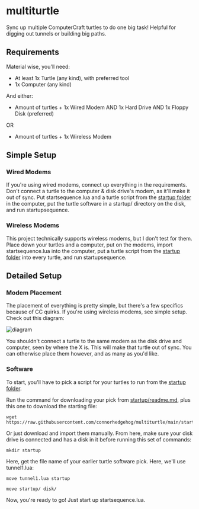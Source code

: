 # multiturtle
Sync up multiple ComputerCraft turtles to do one big task! Helpful for digging out tunnels or building big paths.

## Requirements
Material wise, you'll need:
- At least 1x Turtle (any kind), with preferred tool
- 1x Computer (any kind)<br>

And either:
- Amount of turtles + 1x Wired Modem AND 1x Hard Drive AND 1x Floppy Disk (preferred)<br>

OR
- Amount of turtles + 1x Wireless Modem

## Simple Setup
### Wired Modems
If you're using wired modems, connect up everything in the requirements. Don't connect a turtle to the computer & disk drive's modem, as it'll make it out of sync. Put startsequence.lua and a turtle script from the [startup folder](https://github.com/connorhedgehog/multiturtle/tree/main/startup) in the computer, put the turtle software in a startup/ directory on the disk, and run startupsequence.
### Wireless Modems
This project technically supports wireless modems, but I don't test for them. Place down your turtles and a computer, put on the modems, import startsequence.lua into the computer, put a turtle script from the [startup folder](https://github.com/connorhedgehog/multiturtle/tree/main/startup) into every turtle, and run startupsequence.

## Detailed Setup
### Modem Placement
The placement of everything is pretty simple, but there's a few specifics because of CC quirks. If you're using wireless modems, see simple setup. Check out this diagram:<br>

![diagram](https://github.com/connorhedgehog/multiturtle/assets/70295743/4da3a84a-cddf-447c-b5a9-945c27ab5868)

You shouldn't connect a turtle to the same modem as the disk drive and computer, seen by where the X is. This will make that turtle out of sync. You can otherwise place them however, and as many as you'd like.

### Software
To start, you'll have to pick a script for your turtles to run from the [startup folder](https://github.com/connorhedgehog/multiturtle/tree/main/startup).

Run the command for downloading your pick from [startup/readme.md](https://github.com/connorhedgehog/multiturtle/blob/main/startup/readme.md), plus this one to download the starting file:
```
wget https://raw.githubusercontent.com/connorhedgehog/multiturtle/main/startsequence.lua
```

Or just download and import them manually. From here, make sure your disk drive is connected and has a disk in it before running this set of commands:
```
mkdir startup
```
Here, get the file name of your earlier turtle software pick. Here, we'll use tunnel1.lua:
```
move tunnel1.lua startup
```
```
move startup/ disk/
```
Now, you're ready to go! Just start up startsequence.lua.
